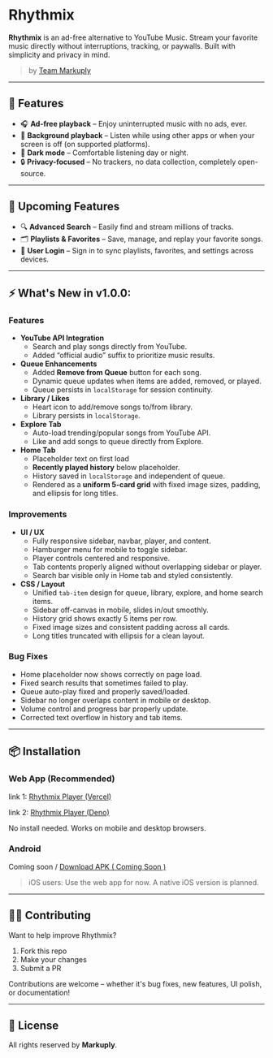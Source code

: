 # Rhythmix

**Rhythmix** is an ad-free alternative to YouTube Music. Stream your favorite music directly without interruptions, tracking, or paywalls. Built with simplicity and privacy in mind.

> by [Team Markuply](https://markuply.vercel.app/)

---

## 🌟 Features

- 🎧 **Ad-free playback** – Enjoy uninterrupted music with no ads, ever.
- 🎵 **Background playback** – Listen while using other apps or when your screen is off (on supported platforms).
- 🌙 **Dark mode** – Comfortable listening day or night.
- 🔒 **Privacy-focused** – No trackers, no data collection, completely open-source.

---

## 🚀 Upcoming Features

- 🔍 **Advanced Search** – Easily find and stream millions of tracks.
- 🗂️ **Playlists & Favorites** – Save, manage, and replay your favorite songs.
- 🔐 **User Login** – Sign in to sync playlists, favorites, and settings across devices.

---

## ⚡ What's New in v1.0.0:

### Features

- **YouTube API Integration**
  - Search and play songs directly from YouTube.
  - Added “official audio” suffix to prioritize music results.
- **Queue Enhancements**
  - Added **Remove from Queue** button for each song.
  - Dynamic queue updates when items are added, removed, or played.
  - Queue persists in `localStorage` for session continuity.
- **Library / Likes**
  - Heart icon to add/remove songs to/from library.
  - Library persists in `localStorage`.
- **Explore Tab**
  - Auto-load trending/popular songs from YouTube API.
  - Like and add songs to queue directly from Explore.
- **Home Tab**
  - Placeholder text on first load
  - **Recently played history** below placeholder.
  - History saved in `localStorage` and independent of queue.
  - Rendered as a **uniform 5-card grid** with fixed image sizes, padding, and ellipsis for long titles.

### Improvements

- **UI / UX**
  - Fully responsive sidebar, navbar, player, and content.
  - Hamburger menu for mobile to toggle sidebar.
  - Player controls centered and responsive.
  - Tab contents properly aligned without overlapping sidebar or player.
  - Search bar visible only in Home tab and styled consistently.
- **CSS / Layout**
  - Unified `tab-item` design for queue, library, explore, and home search items.
  - Sidebar off-canvas in mobile, slides in/out smoothly.
  - History grid shows exactly 5 items per row.
  - Fixed image sizes and consistent padding across all cards.
  - Long titles truncated with ellipsis for a clean layout.

### Bug Fixes

- Home placeholder now shows correctly on page load.
- Fixed search results that sometimes failed to play.
- Queue auto-play fixed and properly saved/loaded.
- Sidebar no longer overlaps content in mobile or desktop.
- Volume control and progress bar properly update.
- Corrected text overflow in history and tab items.

---

## 📦 Installation

### Web App (Recommended)

link 1: [Rhythmix Player (Vercel)](https://rhythmix-teal.vercel.app/)

link 2: [Rhythmix Player (Deno)](https://rhythmix.markuply.deno.net/)

No install needed. Works on mobile and desktop browsers.

### Android

Coming soon / [Download APK ( Coming Soon )](https://rhythmixapk.com)

> iOS users: Use the web app for now. A native iOS version is planned.

---

## 🧑‍💻 Contributing

Want to help improve Rhythmix?

1. Fork this repo
2. Make your changes
3. Submit a PR

Contributions are welcome – whether it's bug fixes, new features, UI polish, or documentation!

---

## 📝 License

All rights reserved by **Markuply**.
